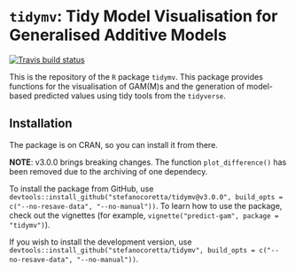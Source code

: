 # `tidymv`: Tidy Model Visualisation for Generalised Additive Models

<!-- badges: start -->
[![Travis build status](https://travis-ci.org/stefanocoretta/tidymv.svg?branch=master)](https://travis-ci.org/stefanocoretta/tidymv)
<!-- badges: end -->

This is the repository of the `R` package `tidymv`. This package provides functions for the visualisation of GAM(M)s and the generation of model-based predicted values using tidy tools from the `tidyverse`.

## Installation

The package is on CRAN, so you can install it from there.

**NOTE**: v3.0.0 brings breaking changes.
The function `plot_difference()` has been removed due to the archiving of one dependecy.

To install the package from GitHub, use `devtools::install_github("stefanocoretta/tidymv@v3.0.0", build_opts = c("--no-resave-data", "--no-manual"))`. To learn how to use the package, check out the vignettes (for example, `vignette("predict-gam", package = "tidymv")`).

If you wish to install the development version, use `devtools::install_github("stefanocoretta/tidymv", build_opts = c("--no-resave-data", "--no-manual"))`.
